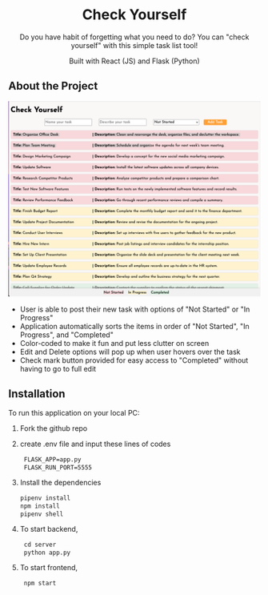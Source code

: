 <div>
    <h1 align='center'> Check Yourself</h1>
    <p align='center'> Do you have habit of forgetting what you need to do? You can "check yourself" with this simple task list tool!</p>
    <p align='center'> Built with React (JS) and Flask (Python)</p>
</div>

## About the Project

![](images/screenshot.png)

- User is able to post their new task with options of "Not Started" or "In Progress"
- Application automatically sorts the items in order of "Not Started", "In Progress", and "Completed"
- Color-coded to make it fun and put less clutter on screen
- Edit and Delete options will pop up when user hovers over the task
- Check mark button provided for easy access to "Completed" without having to go to full edit


## Installation
To run this application on your local PC:

1. Fork the github repo
2. create .env file and input these lines of codes
   ```
    FLASK_APP=app.py
    FLASK_RUN_PORT=5555
   ```
3. Install the dependencies
    ```
    pipenv install
    npm install
    pipenv shell
   ```
4. To start backend,
   ```
    cd server
    python app.py
   ```

5. To start frontend,
   ```
    npm start
   ```